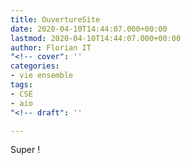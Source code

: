 ```yaml
---
title: OuvertureSite
date: 2020-04-10T14:44:07.000+00:00
lastmod: 2020-04-10T14:44:07.000+00:00
author: Florian IT
"<!-- cover": ''
categories:
- vie ensemble
tags:
- CSE
- aio
"<!-- draft": ''

---
```

Super !